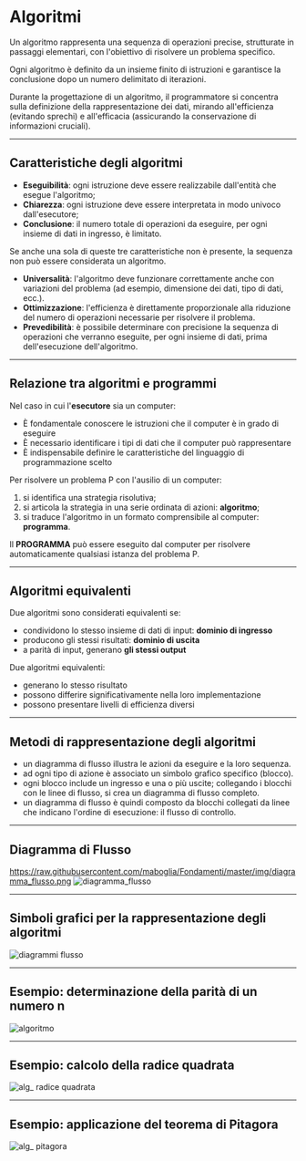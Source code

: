 # Algoritmi

Un algoritmo rappresenta una sequenza di operazioni precise, strutturate in passaggi elementari, con l'obiettivo di risolvere un problema specifico.

Ogni algoritmo è definito da un insieme finito di istruzioni e garantisce la conclusione dopo un numero delimitato di iterazioni.

Durante la progettazione di un algoritmo, il programmatore si concentra sulla definizione della rappresentazione dei dati, mirando all'efficienza (evitando sprechi) e all'efficacia (assicurando la conservazione di informazioni cruciali).

---

## Caratteristiche degli algoritmi

* **Eseguibilità**: ogni istruzione deve essere realizzabile dall'entità che esegue l'algoritmo;
* **Chiarezza**: ogni istruzione deve essere interpretata in modo univoco dall'esecutore;
* **Conclusione**: il numero totale di operazioni da eseguire, per ogni insieme di dati in ingresso, è limitato.

Se anche una sola di queste tre caratteristiche non è presente, la sequenza non può essere considerata un algoritmo.

* **Universalità**: l'algoritmo deve funzionare correttamente anche con variazioni del problema (ad esempio, dimensione dei dati, tipo di dati, ecc.).
* **Ottimizzazione**: l'efficienza è direttamente proporzionale alla riduzione del numero di operazioni necessarie per risolvere il problema.
* **Prevedibilità**: è possibile determinare con precisione la sequenza di operazioni che verranno eseguite, per ogni insieme di dati, prima dell'esecuzione dell'algoritmo.

---

## Relazione tra algoritmi e programmi

Nel caso in cui l'**esecutore** sia un computer:

* È fondamentale conoscere le istruzioni che il computer è in grado di eseguire
* È necessario identificare i tipi di dati che il computer può rappresentare
* È indispensabile definire le caratteristiche del linguaggio di programmazione scelto

Per risolvere un problema P con l'ausilio di un computer:

1.  si identifica una strategia risolutiva;
2.  si articola la strategia in una serie ordinata di azioni: **algoritmo**;
3.  si traduce l'algoritmo in un formato comprensibile al computer: **programma**.

Il **PROGRAMMA** può essere eseguito dal computer per risolvere automaticamente qualsiasi istanza del problema P.

---

## Algoritmi equivalenti

Due algoritmi sono considerati equivalenti se:

* condividono lo stesso insieme di dati di input: **dominio di ingresso**
* producono gli stessi risultati: **dominio di uscita**
* a parità di input, generano **gli stessi output**

Due algoritmi equivalenti:

* generano lo stesso risultato
* possono differire significativamente nella loro implementazione
* possono presentare livelli di efficienza diversi

---

## Metodi di rappresentazione degli algoritmi

* un diagramma di flusso illustra le azioni da eseguire e la loro sequenza.
* ad ogni tipo di azione è associato un simbolo grafico specifico (blocco).
* ogni blocco include un ingresso e una o più uscite; collegando i blocchi con le linee di flusso, si crea un diagramma di flusso completo.
* un diagramma di flusso è quindi composto da blocchi collegati da linee che indicano l'ordine di esecuzione: il flusso di controllo.

---

## Diagramma di Flusso
https://raw.githubusercontent.com/maboglia/Fondamenti/master/img/diagramma_flusso.png
![diagramma_flusso](https://raw.githubusercontent.com/DarioIEL/Elementi_Programmazione_FONDAMENTI/tree/main/img/diagramma_flusso.png)

---

## Simboli grafici per la rappresentazione degli algoritmi

![diagrammi flusso](https://github.com/DarioIEL/Elementi_Programmazione_FONDAMENTI/tree/main/img/diagrammi_flusso1.jpg)

---

## Esempio: determinazione della parità di un numero n

![algoritmo](https://github.com/DarioIEL/Elementi_Programmazione_FONDAMENTI/tree/main/img/algoritmo.png)

---

## Esempio: calcolo della radice quadrata

![alg_ radice quadrata](https://github.com/DarioIEL/Elementi_Programmazione_FONDAMENTI/tree/main/img/Algoritmo_calcola_radice_quadrata.png)

---

## Esempio: applicazione del teorema di Pitagora

![alg_ pitagora](https://github.com/DarioIEL/Elementi_Programmazione_FONDAMENTI/tree/main/img/algoritmi_teorema_di_pitagora.png)
